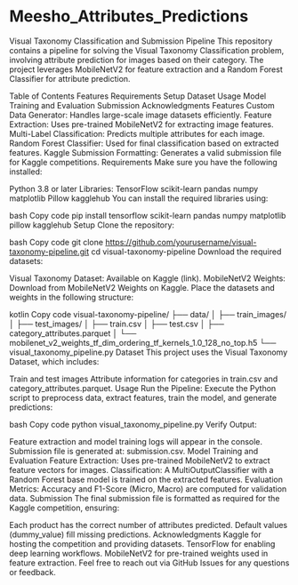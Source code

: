 # Meesho_Attributes_Predictions
Visual Taxonomy Classification and Submission Pipeline
This repository contains a pipeline for solving the Visual Taxonomy Classification problem, involving attribute prediction for images based on their category. The project leverages MobileNetV2 for feature extraction and a Random Forest Classifier for attribute prediction.

Table of Contents
Features
Requirements
Setup
Dataset
Usage
Model Training and Evaluation
Submission
Acknowledgments
Features
Custom Data Generator: Handles large-scale image datasets efficiently.
Feature Extraction: Uses pre-trained MobileNetV2 for extracting image features.
Multi-Label Classification: Predicts multiple attributes for each image.
Random Forest Classifier: Used for final classification based on extracted features.
Kaggle Submission Formatting: Generates a valid submission file for Kaggle competitions.
Requirements
Make sure you have the following installed:

Python 3.8 or later
Libraries:
TensorFlow
scikit-learn
pandas
numpy
matplotlib
Pillow
kagglehub
You can install the required libraries using:

bash
Copy code
pip install tensorflow scikit-learn pandas numpy matplotlib pillow kagglehub
Setup
Clone the repository:

bash
Copy code
git clone https://github.com/yourusername/visual-taxonomy-pipeline.git
cd visual-taxonomy-pipeline
Download the required datasets:

Visual Taxonomy Dataset: Available on Kaggle (link).
MobileNetV2 Weights: Download from MobileNetV2 Weights on Kaggle.
Place the datasets and weights in the following structure:

kotlin
Copy code
visual-taxonomy-pipeline/
├── data/
│   ├── train_images/
│   ├── test_images/
│   ├── train.csv
│   ├── test.csv
│   ├── category_attributes.parquet
│   └── mobilenet_v2_weights_tf_dim_ordering_tf_kernels_1.0_128_no_top.h5
└── visual_taxonomy_pipeline.py
Dataset
This project uses the Visual Taxonomy Dataset, which includes:

Train and test images
Attribute information for categories in train.csv and category_attributes.parquet.
Usage
Run the Pipeline: Execute the Python script to preprocess data, extract features, train the model, and generate predictions:

bash
Copy code
python visual_taxonomy_pipeline.py
Verify Output:

Feature extraction and model training logs will appear in the console.
Submission file is generated at: submission.csv.
Model Training and Evaluation
Feature Extraction:
Uses pre-trained MobileNetV2 to extract feature vectors for images.
Classification:
A MultiOutputClassifier with a Random Forest base model is trained on the extracted features.
Evaluation Metrics:
Accuracy and F1-Score (Micro, Macro) are computed for validation data.
Submission
The final submission file is formatted as required for the Kaggle competition, ensuring:

Each product has the correct number of attributes predicted.
Default values (dummy_value) fill missing predictions.
Acknowledgments
Kaggle for hosting the competition and providing datasets.
TensorFlow for enabling deep learning workflows.
MobileNetV2 for pre-trained weights used in feature extraction.
Feel free to reach out via GitHub Issues for any questions or feedback.
